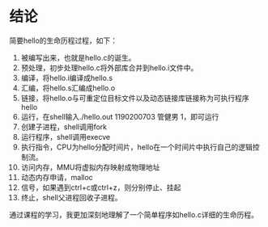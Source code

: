 # 结论

简要hello的生命历程过程，如下：

1. 被编写出来，也就是hello.c的诞生。
2. 预处理，初步处理hello.c将外部库合并到hello.i文件中。
3. 编译，将hello.i编译成hello.s
4. 汇编，将hello.s汇编成hello.o
5. 链接，将hello.o与可重定位目标文件以及动态链接库链接称为可执行程序hello
6. 运行，在shell输入./hello.out 1190200703 管健男 1，即可运行
7. 创建子进程，shell调用fork
8. 运行程序，shell调用execve
9. 执行指令，CPU为hello分配时间片，hello在一个时间片中执行自己的逻辑控制流。
10. 访问内存，MMU将虚拟内存映射成物理地址
11. 动态内存申请，malloc
12. 信号，如果遇到ctrl+c或ctrl+z，则分别停止、挂起
13. 终止，shell父进程回收子进程。

通过课程的学习，我更加深刻地理解了一个简单程序如hello.c详细的生命历程。
